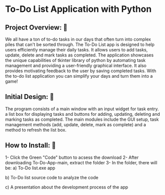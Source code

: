 # To-Do List Application with Python 
## Project Overview: 📝
We all have a ton of to-do tasks in our days that often turn into complex piles that can't be sorted through. 
The To-Do List app is designed to help users efficiently manage their daily tasks. 
It allows users to add tasks, update, delete and mark tasks as completed. 
The application showcases the unique capabilities of tkinter library of python by automating task management and providing a user-friendly graphical interface. 
It also provides motivating feedback to the user by saving completed tasks. 
With the to-do list application you can simplify your days and turn them into a game! 
 
## Initial Design: 🚀
The program consists of a main window with an input widget for task entry.
a list box for displaying tasks and buttons for adding, updating, deleting and marking tasks as completed.
The main modules include the GUI setup, task management methods 
(add, update, delete, mark as complete) and a method to refresh the list box.

## How to Install: 📲
1- Click the Green "Code" button to acsess the download 
2- After downloading To-Do-App-main, extract the folder
3- In the folder, there will be:
a) To-Do list.exe app 

b) To-Do list source code to analyze the code 

c) A presentation about the development process of the app

